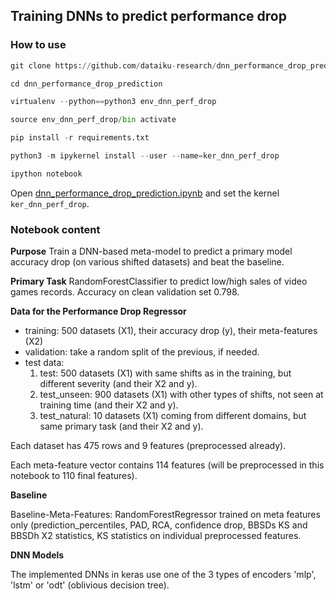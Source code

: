 ## Training DNNs to predict performance drop

### How to use

```python
git clone https://github.com/dataiku-research/dnn_performance_drop_prediction.git

cd dnn_performance_drop_prediction

virtualenv --python==python3 env_dnn_perf_drop

source env_dnn_perf_drop/bin activate

pip install -r requirements.txt

python3 -m ipykernel install --user --name=ker_dnn_perf_drop

ipython notebook
```

Open [dnn_performance_drop_prediction.ipynb](dnn_performance_drop_prediction.ipynb) and set the kernel `ker_dnn_perf_drop`.

### Notebook content

**Purpose** Train a DNN-based meta-model to predict a primary model accuracy drop (on various shifted datasets) and beat the baseline.

**Primary Task** RandomForestClassifier to predict low/high sales of video games records. Accuracy on clean validation set 0.798.

**Data for the Performance Drop Regressor**
- training: 500 datasets (X1), their accuracy drop (y), their meta-features (X2)
- validation: take a random split of the previous, if needed.
- test data:
   1. test: 500 datasets (X1) with same shifts as in the training, but different severity (and their X2 and y).
   2. test_unseen: 900 datasets (X1) with other types of shifts, not seen at training time (and their X2 and y).
   3. test_natural: 10 datasets (X1) coming from different domains, but same primary task (and their X2 and y).
   
Each dataset has 475 rows and 9 features (preprocessed already).

Each meta-feature vector contains 114 features (will be preprocessed in this notebook to 110 final features).

**Baseline**

Baseline-Meta-Features: RandomForestRegressor trained on meta features only (prediction_percentiles, PAD, RCA, confidence drop, 
BBSDs KS and BBSDh X2 statistics, KS statistics on individual preprocessed features.

**DNN Models**

The implemented DNNs in keras use one of the 3 types of encoders 'mlp', 'lstm' or 'odt' (oblivious decision tree). 


